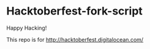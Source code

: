 Hacktoberfest-fork-script
=========================

Happy Hacking!

This repo is for http://hacktoberfest.digitalocean.com/
